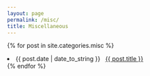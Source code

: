 ```yaml
---
layout: page
permalink: /misc/
title: Miscellaneous
---
```


{% for post in site.categories.misc %}
 <li><span>{{ post.date | date_to_string }}</span> &nbsp; <a href="{{ post.url | relative_url }}">{{ post.title }}</a></li>
{% endfor %}